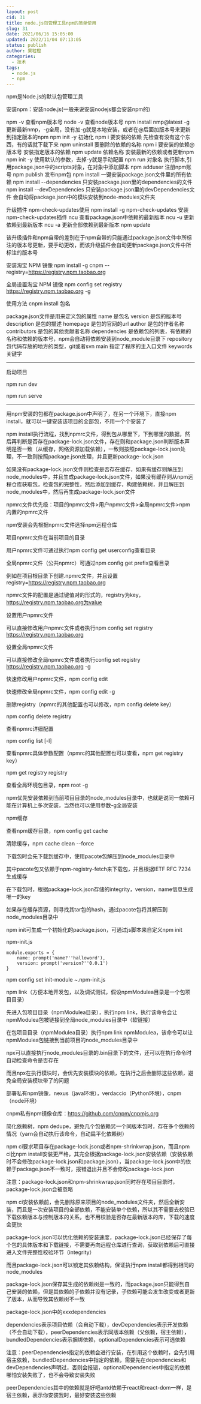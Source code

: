 ```yaml
---
layout: post
cid: 31
title: node.js包管理工具npm的简单使用
slug: 31
date: 2021/06/16 15:05:00
updated: 2022/11/04 07:13:05
status: publish
author: 果粒橙
categories: 
  - 技术
tags: 
  - node.js
  - npm
---
```



npm是Node.js的默认包管理工具

安装npm：安装node.js(一般来说安装nodejs都会安装npm的)

npm -v 查看npm版本号
node -v 查看node版本号
npm install nmp@latest -g 更新最新nmp，-g全局，没有加-g就是本地安装，或者在@后面加版本号来更新到指定版本的npm
npm init -y 初始化
npm i 要安装的依赖 先检查有没有这个东西，有的话就下载下来
npm uninstall 要删除的依赖的名称
npm i 要安装的依赖@版本号 安装指定版本的依赖
npm update 依赖名称 安装最新的依赖或者更新npm
npm init -y 使用默认的参数，去掉-y就是手动配置
npm run 对象名 执行脚本,引用package.json中的scripts对象，在对象中添加脚本
npm adduser 注册npm账号
npm publish 发布npm包
npm install 一键安装package.json文件里的所有依赖
npm install --dependencies 只安装package.json里的dependencies的文件
npm install --devDependencies 只安装package.json里的devDependencies文件
会自动将package.json中的模块安装到node-modules文件夹

升级插件 npm-check-updates使用
npm install -g npm-check-updates 安装npm-check-updates插件
ncu 查看package.json中依赖的最新版本
ncu -u 更新依赖到最新版本
ncu -a 更新全部依赖到最新版本
npm update

该升级插件和npm自带的差别在于npm自带的只能通过package.json文件中所标注的版本号更新，要手动更改，而该升级插件会自动更新package.json文件中所标注的版本号

安装淘宝 NPM 镜像
npm install -g cnpm --registry=https://registry.npm.taobao.org

全局设置淘宝 NPM 镜像
npm config set registry https://registry.npm.taobao.org -g

使用方法
cnpm install 包名

package.json文件是用来定义包的属性
name 是包名
version 是包的版本号
description 是包的描述
homepage 是包的官网的url
author 是包的作者名称
contributors 是包的其他贡献者名称
dependencies 是依赖包的列表，有依赖的名称和依赖的版本号，npm会自动将依赖安装到node_module目录下
repository 包代码存放的地方的类型，git或者svn
main 指定了程序的主入口文件
keywords 关键字



---

启动项目

npm run dev

npm run serve



---

用npm安装的包都在package.json中声明了，在另一个环境下，直接npm install，就可以一键安装该项目的全部包，不用一个个安装了

npm install执行流程，找到npmrc文件，得到包从哪里下，下到哪里的数据，然后再判断是否存在package-lock.json文件，存在则和package.json判断版本声明是否一致（从缓存，网络资源加载依赖），一致则按照package-lock.json处理，不一致则按照package.json处理，并且更新package-lock.json

如果没有package-lock.json文件则检查是否存在缓存，如果有缓存则解压到node_modules中，并且生成package-lock.json文件，如果没有缓存则从npm远程仓库获取包，检查包的完整性，然后添加到缓存，构建依赖树，并且解压到node_modules中，然后再生成package-lock.json文件

npmrc文件优先级：项目的npmrc文件>用户npmrc文件>全局npmrc文件>npm内置的npmrc文件

npm安装会先根据npmrc文件选择npm远程仓库

项目npmrc文件在当前项目的目录

用户npmrc文件可通过执行npm config get userconfig查看目录

全局npmrc文件（公共npmrc）可通过npm config get prefix查看目录

例如在项目根目录下创建.npmrc文件，并且设置registry=https://registry.npm.taobao.org

npmrc文件的配置是通过键值对的形式的，registry为key，https://registry.npm.taobao.org为value

设置用户npmrc文件

可以直接修改用户npmrc文件或者执行npm config set registry https://registry.npm.taobao.org

设置全局npmrc文件

可以直接修改全局npmrc文件或者执行config set registry https://registry.npm.taobao.org -g

快速修改用户npmrc文件，npm config edit

快速修改全局npmrc文件，npm config edit -g

删除registry（npmrc的其他配置也可以修改，npm config delete key）

npm config delete registry

查看npmrc详细配置

npm config list [-l]

查看npmrc具体参数配置（npmrc的其他配置也可以查看，npm get registry key）

npm get registry registry

查看全局环境包目录，npm root -g


npm优先安装依赖到当前项目目录的node_modules目录中，也就是说同一依赖可能在计算机上多次安装，当然也可以使用参数-g全局安装


npm缓存

查看npm缓存目录，npm config get cache

清除缓存，npm cache clean --force

下载包时会先下载到缓存中，使用pacote包解压到node_modules目录中

其中pacote包又依赖于npm-registry-fetch来下载包，并且根据IETF RFC 7234生成缓存

在下载包时，根据package-lock.json存储的integrity，version，name信息生成唯一的key

如果存在缓存资源，则寻找其tar包的hash，通过pacote包将其解压到node_modules目录中


npm init可生成一个初始化的package.json，可通过js脚本来自定义npm init

npm-init.js

    module.exports = {
        name: prompt('name?''halloword'),
        version: prompt('version?''0.0.1')
    }

npm config set init-module ~\.npm-init.js


npm link（方便本地开发包，以及调试测试，假设npmModulea目录是一个包项目目录）

先进入包项目目录（npmModulea目录），执行npm link，执行该命令会让npmModulea包被链接到全局node_modules目录中（软链接）

在包项目目录（npmModulea目录）执行npm link npmModulea，该命令可以让npmModulea包链接到当前项目的node_modules目录中


npx可以直接执行node_modules目录的.bin目录下的文件，还可以在执行命令时自动检查命令是否存在

而且npx在执行模块时，会优先安装模块的依赖，在执行之后会删除这些依赖，避免全局安装模块带了的问题


部署私有npm镜像，nexus（java环境），verdaccio（Python环境），cnpm（node环境）


cnpm私有npm镜像仓库：https://github.com/cnpm/cnpmjs.org


简化依赖树，npm dedupe，避免几个包依赖另一个同版本包时，存在多个依赖的情况（yarn会自动执行该命令，自动扁平化依赖树）


npm ci要求项目存在package-lock.json或者npm-shrinkwrap.json，而且npm ci比npm install安装更严格，其完全根据package-lock.json安装依赖（安装依赖时不会修改package-lock.json和package.json），当package-lock.json中的依赖于package.json不一致时，报错退出并且不会修改package-lock.json

注意：package-lock.json和npm-shrinkwrap.json同时存在项目目录时，package-lock.json会被忽略

npm ci安装依赖前，会先删除原来项目的node_modules文件夹，然后全新安装，而且是一次安装项目的全部依赖，不能安装单个依赖，所以其不需要去校验已下载依赖版本与控制版本的关系，也不用校验是否存在最新版本的库，下载的速度会更快


package-lock.json可以优化依赖的安装速度，package-lock.json已经保存了每个包的具体版本和下载链接，不需要再向远程仓库进行查询，获取到依赖后可直接进入文件完整性校验环节（integrity）

而且package-lock.json可以锁定其依赖结构，保证执行npm install都得到相同的node_modules

package-lock.json保存其生成的依赖树是一致的，而package.json只能得到自己安装的依赖，但是其依赖的子依赖并没有记录，子依赖可能会发生改变或者更新了版本，从而导致其依赖树不一致


package-lock.json中的xxxdependencies

dependencies表示项目依赖（会自动下载），devDependencies表示开发依赖（不会自动下载），peerDependencies表示同版本依赖（父依赖，宿主依赖），bundledDependencies表示捆绑依赖，optionalDependencies表示可选依赖


注意：peerDependencies指定的依赖会进行安装，在引用这个依赖时，会先引用宿主依赖，bundledDependencies中指定的依赖，需要先在dependencies和devDependencies声明过，否则会报错，optionalDependencies中指定的依赖哪怕安装失败了，也不会导致安装失败

peerDependencies其中的依赖就是好吧antd依赖于react和react-dom一样，是宿主依赖，表示你安装我时，最好安装这些依赖
